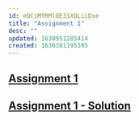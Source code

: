 ```yaml
---
id: eQCiMfRMlQE31XQLiiDxe
title: "Assignment 1"
desc: ""
updated: 1630951285414
created: 1630381195395
---
```


## [Assignment 1](D:/Garbage/Assignment_1_ENR305_Sensors_instruments_and_Experimentation.pdf)

## [Assignment 1 - Solution](D:/Garbage/1_AU1940065_AU1940175_AU1940017.pdf)